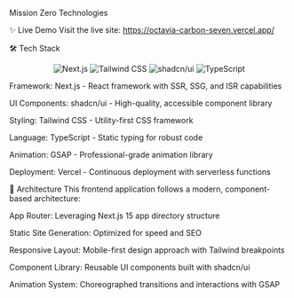 
Mission Zero Technologies 

✨ Live Demo
Visit the live site: https://octavia-carbon-seven.vercel.app/

🛠️ Tech Stack
<p align="center">
  <img src="https://img.shields.io/badge/next.js-000000?style=for-the-badge&logo=nextdotjs&logoColor=white" alt="Next.js"/>
  <img src="https://img.shields.io/badge/Tailwind_CSS-38B2AC?style=for-the-badge&logo=tailwind-css&logoColor=white" alt="Tailwind CSS"/>
  <img src="https://img.shields.io/badge/shadcn/ui-000000?style=for-the-badge&logo=react&logoColor=white" alt="shadcn/ui"/>
  <img src="https://img.shields.io/badge/TypeScript-007ACC?style=for-the-badge&logo=typescript&logoColor=white" alt="TypeScript"/>
</p>

Framework: Next.js - React framework with SSR, SSG, and ISR capabilities

UI Components: shadcn/ui - High-quality, accessible component library

Styling: Tailwind CSS - Utility-first CSS framework

Language: TypeScript - Static typing for robust code

Animation: GSAP - Professional-grade animation library

Deployment: Vercel - Continuous deployment with serverless functions

📐 Architecture
This frontend application follows a modern, component-based architecture:

App Router: Leveraging Next.js 15 app directory structure

Static Site Generation: Optimized for speed and SEO

Responsive Layout: Mobile-first design approach with Tailwind breakpoints

Component Library: Reusable UI components built with shadcn/ui

Animation System: Choreographed transitions and interactions with GSAP

